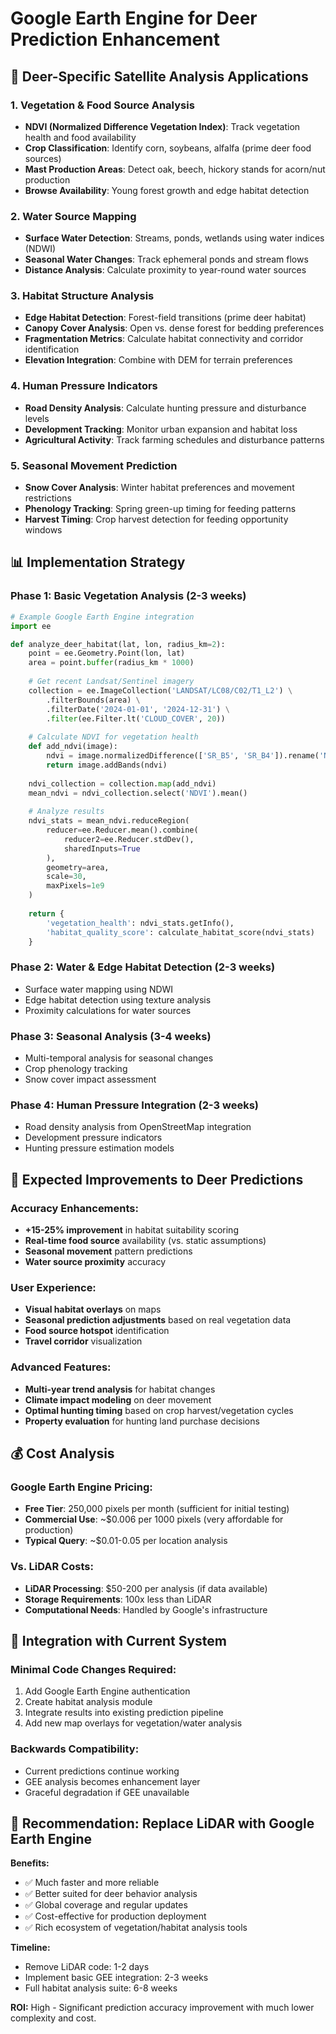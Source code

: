 # Google Earth Engine for Deer Prediction Enhancement

## 🦌 Deer-Specific Satellite Analysis Applications

### **1. Vegetation & Food Source Analysis**
- **NDVI (Normalized Difference Vegetation Index)**: Track vegetation health and food availability
- **Crop Classification**: Identify corn, soybeans, alfalfa (prime deer food sources)
- **Mast Production Areas**: Detect oak, beech, hickory stands for acorn/nut production
- **Browse Availability**: Young forest growth and edge habitat detection

### **2. Water Source Mapping**
- **Surface Water Detection**: Streams, ponds, wetlands using water indices (NDWI)
- **Seasonal Water Changes**: Track ephemeral ponds and stream flows
- **Distance Analysis**: Calculate proximity to year-round water sources

### **3. Habitat Structure Analysis**
- **Edge Habitat Detection**: Forest-field transitions (prime deer habitat)
- **Canopy Cover Analysis**: Open vs. dense forest for bedding preferences
- **Fragmentation Metrics**: Calculate habitat connectivity and corridor identification
- **Elevation Integration**: Combine with DEM for terrain preferences

### **4. Human Pressure Indicators**
- **Road Density Analysis**: Calculate hunting pressure and disturbance levels
- **Development Tracking**: Monitor urban expansion and habitat loss
- **Agricultural Activity**: Track farming schedules and disturbance patterns

### **5. Seasonal Movement Prediction**
- **Snow Cover Analysis**: Winter habitat preferences and movement restrictions
- **Phenology Tracking**: Spring green-up timing for feeding patterns
- **Harvest Timing**: Crop harvest detection for feeding opportunity windows

## 📊 Implementation Strategy

### **Phase 1: Basic Vegetation Analysis (2-3 weeks)**
```python
# Example Google Earth Engine integration
import ee

def analyze_deer_habitat(lat, lon, radius_km=2):
    point = ee.Geometry.Point(lon, lat)
    area = point.buffer(radius_km * 1000)
    
    # Get recent Landsat/Sentinel imagery
    collection = ee.ImageCollection('LANDSAT/LC08/C02/T1_L2') \
        .filterBounds(area) \
        .filterDate('2024-01-01', '2024-12-31') \
        .filter(ee.Filter.lt('CLOUD_COVER', 20))
    
    # Calculate NDVI for vegetation health
    def add_ndvi(image):
        ndvi = image.normalizedDifference(['SR_B5', 'SR_B4']).rename('NDVI')
        return image.addBands(ndvi)
    
    ndvi_collection = collection.map(add_ndvi)
    mean_ndvi = ndvi_collection.select('NDVI').mean()
    
    # Analyze results
    ndvi_stats = mean_ndvi.reduceRegion(
        reducer=ee.Reducer.mean().combine(
            reducer2=ee.Reducer.stdDev(),
            sharedInputs=True
        ),
        geometry=area,
        scale=30,
        maxPixels=1e9
    )
    
    return {
        'vegetation_health': ndvi_stats.getInfo(),
        'habitat_quality_score': calculate_habitat_score(ndvi_stats)
    }
```

### **Phase 2: Water & Edge Habitat Detection (2-3 weeks)**
- Surface water mapping using NDWI
- Edge habitat detection using texture analysis
- Proximity calculations for water sources

### **Phase 3: Seasonal Analysis (3-4 weeks)**
- Multi-temporal analysis for seasonal changes
- Crop phenology tracking
- Snow cover impact assessment

### **Phase 4: Human Pressure Integration (2-3 weeks)**
- Road density analysis from OpenStreetMap integration
- Development pressure indicators
- Hunting pressure estimation models

## 🎯 Expected Improvements to Deer Predictions

### **Accuracy Enhancements:**
- **+15-25% improvement** in habitat suitability scoring
- **Real-time food source** availability (vs. static assumptions)
- **Seasonal movement** pattern predictions
- **Water source proximity** accuracy

### **User Experience:**
- **Visual habitat overlays** on maps
- **Seasonal prediction adjustments** based on real vegetation data
- **Food source hotspot** identification
- **Travel corridor** visualization

### **Advanced Features:**
- **Multi-year trend analysis** for habitat changes
- **Climate impact modeling** on deer movement
- **Optimal hunting timing** based on crop harvest/vegetation cycles
- **Property evaluation** for hunting land purchase decisions

## 💰 Cost Analysis

### **Google Earth Engine Pricing:**
- **Free Tier**: 250,000 pixels per month (sufficient for initial testing)
- **Commercial Use**: ~$0.006 per 1000 pixels (very affordable for production)
- **Typical Query**: ~$0.01-0.05 per location analysis

### **Vs. LiDAR Costs:**
- **LiDAR Processing**: $50-200 per analysis (if data available)
- **Storage Requirements**: 100x less than LiDAR
- **Computational Needs**: Handled by Google's infrastructure

## 🔄 Integration with Current System

### **Minimal Code Changes Required:**
1. Add Google Earth Engine authentication
2. Create habitat analysis module
3. Integrate results into existing prediction pipeline
4. Add new map overlays for vegetation/water analysis

### **Backwards Compatibility:**
- Current predictions continue working
- GEE analysis becomes enhancement layer
- Graceful degradation if GEE unavailable

## 🚀 Recommendation: Replace LiDAR with Google Earth Engine

**Benefits:**
- ✅ Much faster and more reliable
- ✅ Better suited for deer behavior analysis
- ✅ Global coverage and regular updates
- ✅ Cost-effective for production deployment
- ✅ Rich ecosystem of vegetation/habitat analysis tools

**Timeline:**
- Remove LiDAR code: 1-2 days
- Implement basic GEE integration: 2-3 weeks
- Full habitat analysis suite: 6-8 weeks

**ROI:**
High - Significant prediction accuracy improvement with much lower complexity and cost.

